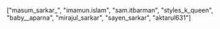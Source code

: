 ["masum_sarkar_", "imamun.islam", "sam.itbarman", "styles_k_queen", "baby__aparna", "mirajul_sarkar", "sayen_sarkar", "aktarul631"]
